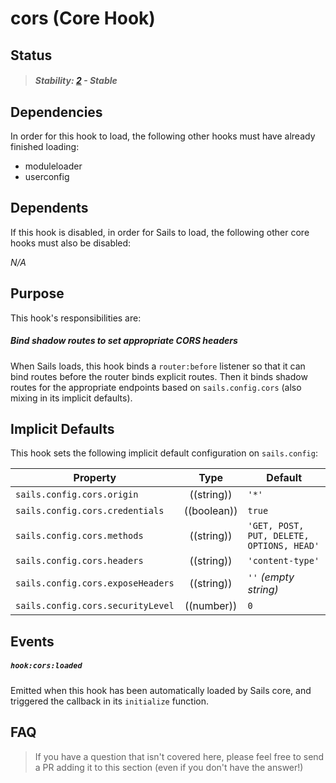 # cors (Core Hook)


## Status

> ##### Stability: [2](https://github.com/balderdashy/sails-docs/blob/master/contributing/stability-index.md) - Stable



## Dependencies

In order for this hook to load, the following other hooks must have already finished loading:

- moduleloader
- userconfig


## Dependents

If this hook is disabled, in order for Sails to load, the following other core hooks must also be disabled:

_N/A_


## Purpose

This hook's responsibilities are:


##### Bind shadow routes to set appropriate CORS headers

When Sails loads, this hook binds a `router:before` listener so that it can bind routes before the router binds explicit routes.  Then it binds shadow routes for the appropriate endpoints based on `sails.config.cors` (also mixing in its implicit defaults).



## Implicit Defaults

This hook sets the following implicit default configuration on `sails.config`:


| Property                                      | Type          | Default         |
|-----------------------------------------------|:-------------:|-----------------|
| `sails.config.cors.origin`                    | ((string))    | `'*'`
| `sails.config.cors.credentials`               | ((boolean))   | `true`
| `sails.config.cors.methods`                   | ((string))    | `'GET, POST, PUT, DELETE, OPTIONS, HEAD'`
| `sails.config.cors.headers`                   | ((string))    | `'content-type'`
| `sails.config.cors.exposeHeaders`             | ((string))    | `''` _(empty string)_
| `sails.config.cors.securityLevel`             | ((number))    | `0`




## Events

##### `hook:cors:loaded`

Emitted when this hook has been automatically loaded by Sails core, and triggered the callback in its `initialize` function.




## FAQ

> If you have a question that isn't covered here, please feel free to send a PR adding it to this section (even if you don't have the answer!)
